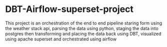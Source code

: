 # DBT-Airflow-superset-project
This project is an orchestration of the end to end pipeline staring form using the weather stack api, parsing the data using python, staging the data into postgres then transforming and placing the data back using DBT, visualized using apache superset and orchestrated using airflow
